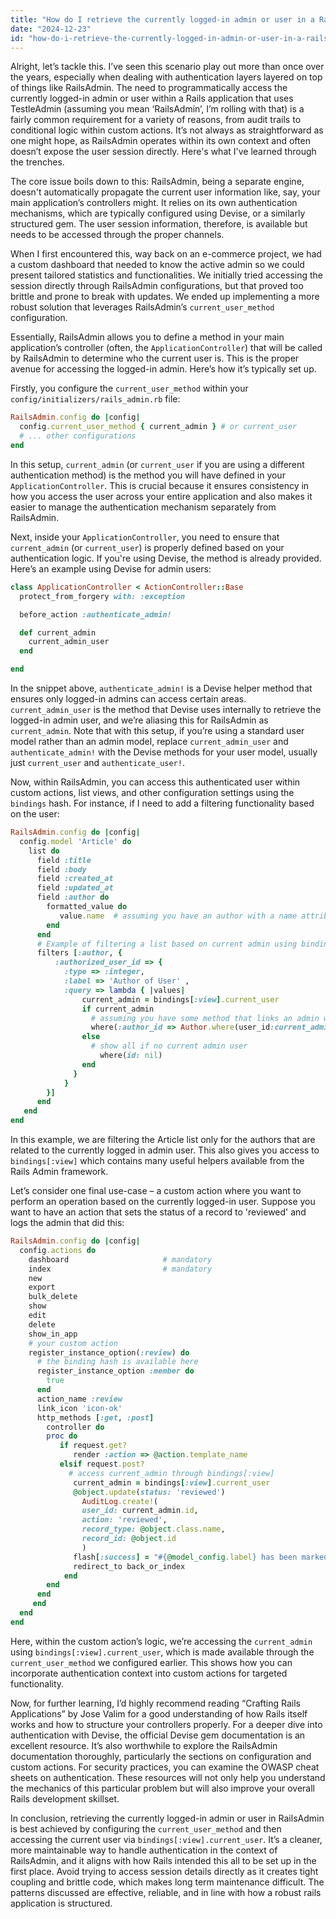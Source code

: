 ```yaml
---
title: "How do I retrieve the currently logged-in admin or user in a Rails application using TestleAdmin?"
date: "2024-12-23"
id: "how-do-i-retrieve-the-currently-logged-in-admin-or-user-in-a-rails-application-using-testleadmin"
---
```


Alright, let’s tackle this. I’ve seen this scenario play out more than once over the years, especially when dealing with authentication layers layered on top of things like RailsAdmin. The need to programmatically access the currently logged-in admin or user within a Rails application that uses TestleAdmin (assuming you mean ‘RailsAdmin’, I’m rolling with that) is a fairly common requirement for a variety of reasons, from audit trails to conditional logic within custom actions. It’s not always as straightforward as one might hope, as RailsAdmin operates within its own context and often doesn’t expose the user session directly. Here's what I've learned through the trenches.

The core issue boils down to this: RailsAdmin, being a separate engine, doesn't automatically propagate the current user information like, say, your main application’s controllers might. It relies on its own authentication mechanisms, which are typically configured using Devise, or a similarly structured gem. The user session information, therefore, is available but needs to be accessed through the proper channels.

When I first encountered this, way back on an e-commerce project, we had a custom dashboard that needed to know the active admin so we could present tailored statistics and functionalities. We initially tried accessing the session directly through RailsAdmin configurations, but that proved too brittle and prone to break with updates. We ended up implementing a more robust solution that leverages RailsAdmin’s `current_user_method` configuration.

Essentially, RailsAdmin allows you to define a method in your main application’s controller (often, the `ApplicationController`) that will be called by RailsAdmin to determine who the current user is. This is the proper avenue for accessing the logged-in admin. Here’s how it’s typically set up.

Firstly, you configure the `current_user_method` within your `config/initializers/rails_admin.rb` file:

```ruby
RailsAdmin.config do |config|
  config.current_user_method { current_admin } # or current_user
  # ... other configurations
end
```

In this setup, `current_admin` (or `current_user` if you are using a different authentication method) is the method you will have defined in your `ApplicationController`. This is crucial because it ensures consistency in how you access the user across your entire application and also makes it easier to manage the authentication mechanism separately from RailsAdmin.

Next, inside your `ApplicationController`, you need to ensure that `current_admin` (or `current_user`) is properly defined based on your authentication logic. If you're using Devise, the method is already provided. Here’s an example using Devise for admin users:

```ruby
class ApplicationController < ActionController::Base
  protect_from_forgery with: :exception

  before_action :authenticate_admin!

  def current_admin
    current_admin_user
  end

end
```

In the snippet above, `authenticate_admin!` is a Devise helper method that ensures only logged-in admins can access certain areas. `current_admin_user` is the method that Devise uses internally to retrieve the logged-in admin user, and we’re aliasing this for RailsAdmin as `current_admin`. Note that with this setup, if you’re using a standard user model rather than an admin model, replace `current_admin_user` and `authenticate_admin!` with the Devise methods for your user model, usually just `current_user` and `authenticate_user!`.

Now, within RailsAdmin, you can access this authenticated user within custom actions, list views, and other configuration settings using the `bindings` hash. For instance, if I need to add a filtering functionality based on the user:

```ruby
RailsAdmin.config do |config|
  config.model 'Article' do
    list do
      field :title
      field :body
      field :created_at
      field :updated_at
      field :author do
        formatted_value do
           value.name  # assuming you have an author with a name attribute
        end
      end
      # Example of filtering a list based on current admin using bindings
      filters [:author, {
          :authorized_user_id => {
            :type => :integer,
            :label => 'Author of User' ,
            :query => lambda { |values|
                current_admin = bindings[:view].current_user
                if current_admin
                  # assuming you have some method that links an admin with the articles created
                  where(:author_id => Author.where(user_id:current_admin.id).map(&:id))
                else
                  # show all if no current admin user
                    where(id: nil)
                end
              }
            }
        }]
      end
   end
end
```

In this example, we are filtering the Article list only for the authors that are related to the currently logged in admin user. This also gives you access to `bindings[:view]` which contains many useful helpers available from the Rails Admin framework.

Let’s consider one final use-case – a custom action where you want to perform an operation based on the currently logged-in user. Suppose you want to have an action that sets the status of a record to 'reviewed' and logs the admin that did this:

```ruby
RailsAdmin.config do |config|
  config.actions do
    dashboard                     # mandatory
    index                         # mandatory
    new
    export
    bulk_delete
    show
    edit
    delete
    show_in_app
    # your custom action
    register_instance_option(:review) do
      # the binding hash is available here
      register_instance_option :member do
        true
      end
      action_name :review
      link_icon 'icon-ok'
      http_methods [:get, :post]
        controller do
        proc do
           if request.get?
              render :action => @action.template_name
           elsif request.post?
             # access current_admin through bindings[:view]
              current_admin = bindings[:view].current_user
              @object.update(status: 'reviewed')
                AuditLog.create!(
                user_id: current_admin.id,
                action: 'reviewed',
                record_type: @object.class.name,
                record_id: @object.id
                )
              flash[:success] = "#{@model_config.label} has been marked as reviewed"
              redirect_to back_or_index
            end
        end
      end
     end
  end
end
```

Here, within the custom action’s logic, we’re accessing the `current_admin` using `bindings[:view].current_user`, which is made available through the `current_user_method` we configured earlier. This shows how you can incorporate authentication context into custom actions for targeted functionality.

Now, for further learning, I’d highly recommend reading “Crafting Rails Applications” by Jose Valim for a good understanding of how Rails itself works and how to structure your controllers properly. For a deeper dive into authentication with Devise, the official Devise gem documentation is an excellent resource. It’s also worthwhile to explore the RailsAdmin documentation thoroughly, particularly the sections on configuration and custom actions. For security practices, you can examine the OWASP cheat sheets on authentication. These resources will not only help you understand the mechanics of this particular problem but will also improve your overall Rails development skillset.

In conclusion, retrieving the currently logged-in admin or user in RailsAdmin is best achieved by configuring the `current_user_method` and then accessing the current user via `bindings[:view].current_user`. It’s a cleaner, more maintainable way to handle authentication in the context of RailsAdmin, and it aligns with how Rails intended this all to be set up in the first place. Avoid trying to access session details directly as it creates tight coupling and brittle code, which makes long term maintenance difficult. The patterns discussed are effective, reliable, and in line with how a robust rails application is structured.
